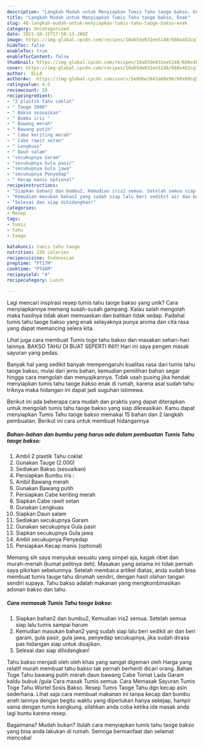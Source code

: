 ```yaml
---
description: "Langkah Mudah untuk Menyiapkan Tumis Tahu taoge bakso, Enak"
title: "Langkah Mudah untuk Menyiapkan Tumis Tahu taoge bakso, Enak"
slug: 48-langkah-mudah-untuk-menyiapkan-tumis-tahu-taoge-bakso-enak
category: Uncategorized
date: 2021-10-15T17:50:13.209Z
image: https://img-global.cpcdn.com/recipes/10a65de031ee5148/680x482cq70/tumis-tahu-taoge-bakso-foto-resep-utama.jpg
hideToc: false
enableToc: true
enableTocContent: false
thumbnail: https://img-global.cpcdn.com/recipes/10a65de031ee5148/680x482cq70/tumis-tahu-taoge-bakso-foto-resep-utama.jpg
cover: https://img-global.cpcdn.com/recipes/10a65de031ee5148/680x482cq70/tumis-tahu-taoge-bakso-foto-resep-utama.jpg
author:  ELLA
authorAv:  https://img-global.cpcdn.com/users/5e89be3843a88e96/60x60cq50/avatar.jpg
ratingvalue: 4.5
reviewcount: 20
recipeingredient:
- "2 plastik Tahu coklat"
- " Tauge 2000"
- " Bakso sesuaikan"
- " Bumbu iris "
- " Bawang merah"
- " Bawang putih"
- " Cabe keriting merah"
- " Cabe rawit setan"
- " Lengkuas"
- " Daun salam"
- "secukupnya Garam"
- "secukupnya Gula pasir"
- "secukupnya Gula jawa"
- "secukupnya Penyedap"
- " Kecap manis optional"
recipeinstructions:
- "Siapkan bahan2 dan bumbu2, Kemudian iris2 semua. Setelah semua siap lalu tumis sampai harum"
- "Kemudian masukan bahan2 yang sudah siap lalu beri sedikit air dan beri garam, gula pasir, gula jawa, penyedap secukupnya, jika sudah dirasa pas hidangan siap untuk disajikan."
- "Selesai dan siap dihidangkan!"
categories:
- Resep
tags:
- tumis
- tahu
- taoge

katakunci: tumis tahu taoge 
nutrition: 229 calories
recipecuisine: Indonesian
preptime: "PT17M"
cooktime: "PT46M"
recipeyield: "4"
recipecategory: Lunch

---
```



Lagi mencari inspirasi resep tumis tahu taoge bakso yang unik? Cara menyiapkannya memang susah-susah gampang. Kalau salah mengolah maka hasilnya tidak akan memuaskan dan bahkan tidak sedap. Padahal tumis tahu taoge bakso yang enak selayaknya punya aroma dan cita rasa yang dapat memancing selera kita.


Lihat juga cara membuat Tumis toge tahu bakso dan masakan sehari-hari lainnya. BAKSO TAHU DI BUAT SEPERTI INI!!! Hari ini saya pengen masak sayuran yang pedas.

Banyak hal yang sedikit banyak mempengaruhi kualitas rasa dari tumis tahu taoge bakso, mulai dari jenis bahan, kemudian pemilihan bahan segar hingga cara mengolah dan menyajikannya. Tidak usah pusing jika hendak menyiapkan tumis tahu taoge bakso enak di rumah, karena asal sudah tahu triknya maka hidangan ini dapat jadi suguhan istimewa.


Berikut ini ada beberapa cara mudah dan praktis yang dapat diterapkan untuk mengolah tumis tahu taoge bakso yang siap dikreasikan. Kamu dapat menyiapkan Tumis Tahu taoge bakso memakai 15 bahan dan 2 langkah pembuatan. Berikut ini cara untuk membuat hidangannya.

<!--inarticleads1-->

##### Bahan-bahan dan bumbu yang harus ada dalam pembuatan Tumis Tahu taoge bakso:

1. Ambil 2 plastik Tahu coklat
1. Gunakan  Tauge (2.000)
1. Sediakan  Bakso (sesuaikan)
1. Persiapkan  Bumbu iris :
1. Ambil  Bawang merah
1. Gunakan  Bawang putih
1. Persiapkan  Cabe keriting merah
1. Siapkan  Cabe rawit setan
1. Gunakan  Lengkuas
1. Siapkan  Daun salam
1. Sediakan secukupnya Garam
1. Gunakan secukupnya Gula pasir
1. Siapkan secukupnya Gula jawa
1. Ambil secukupnya Penyedap
1. Persiapkan  Kecap manis (optional)


Memang sih saya menyukai sesuatu yang simpel aja, kagak ribet dan murah-meriah (kumat pelitnya deh). Masakan yang selama ini tidak pernah saya pikirkan sebelumnya. Setelah membaca artikel diatas, anda sudah bisa membuat tumis tauge tahu dirumah sendiri, dengan hasil olahan tangan sendiri supaya. Tahu bakso adalah makanan yang mengkombinasikan adonan bakso dan tahu. 

<!--inarticleads2-->

##### Cara memasak Tumis Tahu taoge bakso:

1. Siapkan bahan2 dan bumbu2, Kemudian iris2 semua. Setelah semua siap lalu tumis sampai harum
1. Kemudian masukan bahan2 yang sudah siap lalu beri sedikit air dan beri garam, gula pasir, gula jawa, penyedap secukupnya, jika sudah dirasa pas hidangan siap untuk disajikan.
1. Selesai dan siap dihidangkan!

Tahu bakso menjadi oleh oleh khas yang sangat digemari oleh Harga yang relatif murah membuat tahu bakso tak pernah berhenti dicari orang. Bahan Toge Tahu bawang putih merah daun bawang Cabe Tomat Lada Garam kaldu bubuk /gula Cara masak Tumis semua. Cara Memasak Sayuran Tumis Toge Tahu Wortel Sosis Bakso. Resep Tumis Taoge Tahu dgn kecap asin sederhana. Lihat saja cara membuat makanan ini tanpa kecap dan bumbu aneh lainnya dengan begitu waktu yang diperlukan hanya sekejap, hampir sama dengan tumis kangkung. silahkan anda coba ketika ide masak anda lagi buntu karena resep. 

Bagaimana? Mudah bukan? Itulah cara menyiapkan tumis tahu taoge bakso yang bisa anda lakukan di rumah. Semoga bermanfaat dan selamat mencoba!
